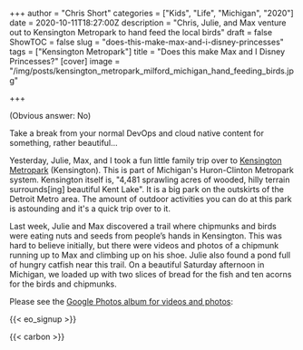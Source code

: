 +++
author = "Chris Short"
categories = ["Kids", "Life", "Michigan", "2020"]
date = 2020-10-11T18:27:00Z
description = "Chris, Julie, and Max venture out to Kensington Metropark to hand feed the local birds"
draft = false
ShowTOC = false
slug = "does-this-make-max-and-i-disney-princesses"
tags = ["Kensington Metropark"]
title = "Does this make Max and I Disney Princesses?"
[cover]
image = "/img/posts/kensington_metropark_milford_michigan_hand_feeding_birds.jpg"

+++

(Obvious answer: No)

Take a break from your normal DevOps and cloud native content for something, rather beautiful...

Yesterday, Julie, Max, and I took a fun little family trip over to [Kensington Metropark](https://www.metroparks.com/parks/kensington-metropark/) (Kensington). This is part of Michigan's Huron-Clinton Metropark system. Kensington itself is, "4,481 sprawling acres of wooded, hilly terrain surrounds[ing] beautiful Kent Lake". It is a big park on the outskirts of the Detroit Metro area. The amount of outdoor activities you can do at this park is astounding and it's a quick trip over to it.

Last week, Julie and Max discovered a trail where chipmunks and birds were eating nuts and seeds from people’s hands in Kensington. This was hard to believe initially, but there were videos and photos of a chipmunk running up to Max and climbing up on his shoe. Julie also found a pond full of hungry catfish near this trail. On a beautiful Saturday afternoon in Michigan, we loaded up with two slices of bread for the fish and ten acorns for the birds and chipmunks.

Please see the [Google Photos album for videos and photos](https://photos.app.goo.gl/wxck6bpAXsrkRWaz8):

<script src="https://cdn.jsdelivr.net/npm/publicalbum@latest/embed-ui.min.js" async></script>
<div class="pa-gallery-player-widget" style="width:100%; height:720px; display:none;"
  data-link="https://photos.app.goo.gl/wxck6bpAXsrkRWaz8"
  data-title="Kensington Metropark 2020-10-10"
  data-description="Chris, Julie, and Max venture out to Kensington Metropark to hand feed the local birds">
  <object data="https://lh3.googleusercontent.com/kiuU3u5Tnonr-Viu-nlq_E-mjzqEnR2kYBHeqjmmfoPSi1Y66arjPT-OITOvN7b8Keo0s9Qckw_cbARyKUI6UhNGuS-UX-juNZ9twG9tyUjiH5h3becBXDGvIsjbgPYhQLpbjaql1n8=w1920-h1080"></object>
  <object data="https://lh3.googleusercontent.com/InuIffr2Vj8AWPPN2ZWZ1GItq36ecvBJNpqocmqnHvcfxCMarl8xP2kThlz9UG5xBXZGBxTvqx2ES0IvZ15S1wwoG1z3zs01NrAVmWxmkRkiET1Gx2ML4TNvZpkxRjt-_IGLN7sUli8=w1920-h1080"></object>
  <object data="https://lh3.googleusercontent.com/aX5j5a_aYbYrfE2zbycPewNIZF9Q07M0H7DdAC4EuDPZu-3A_1ebqPeo4aI5hsO0-XFwHADz4oMtw1zA8Vg8rhqrTpmgnRoAouvrUeDZW04-cEbipOojkae1QTrG0h_1YI19WFLdY1c=w1920-h1080"></object>
  <object data="https://lh3.googleusercontent.com/JBBw5O_NQ5RuEQ0Ud8c7DF9MG5PBM7NmGzwspmjmUqALQEgJZYMtwdvLiHqzwbbUp9852iJ9veKMLzouMLN1WjAZlJ4wU6TwHtE54qr-046xN_lT0vca-md3f5YcUcOt3fGbV1L92Cc=w1920-h1080"></object>
  <object data="https://lh3.googleusercontent.com/WPofOQKBOLWUyyI1XyaFImDnIbR7kJt9n8xB2hqfp6rA50rCp-Ghfsjs1VTD7Q1IzSe-gjzJu42_tLjyhZbZzrPBuo0C08miATyIeJXKR2wJMCk8djerW7VLv-ZDoeUCP88I-3xUSFs=w1920-h1080"></object>
  <object data="https://lh3.googleusercontent.com/1ASPuSnccIqiJJO7VHGa3glTLaaqXVuKjLj8mYuZjYxIfpFoIaWAvKwz51LQH7SRsoPyg4AeJvYlhRr_q5dSLfsIBbnBaG747S94ZS2BIYlvrdTFjvZkgduFu8LiV0lCmMinWRzgqBg=w1920-h1080"></object>
  <object data="https://lh3.googleusercontent.com/_Q3n23gMmgsCoElzoiMFwiiiYnYreZ9NaYsnuMVZsONZHbeFEO2r4iNYsGviV1k7OCtwWEJ3XgD3UkX5ZtjlQU2-TTVciACCH8cJ8RA0Lrdb39R8biXHQShjQmoCTABe27jGstPdE_s=w1920-h1080"></object>
  <object data="https://lh3.googleusercontent.com/5VNrIgvg449Mi28M77FWIw_h316CD4tgQ3psJCMEF57J-VQXsV88ASAB_XiRLsRGvW1lOSG_rFtjc0X0zZs0HQYfaNw1Q7Udcm-fcZEidIGVp4Guqnt3HMfDTwzwyesQi6mD6A3y9BU=w1920-h1080"></object>
  <object data="https://lh3.googleusercontent.com/u9VWserjH0FvqQSTJoXWNT4wrE1VIMFp33yl7OvoGy-7s7oQ_oGGcCmSCaP8glnJ-pZufYFJ6kf-E8586ON6qzpNnvWZcAPpB2XZ9Ya09GVPgGJZ275wUxqRZRzVzRypIoA5FzIj_u4=w1920-h1080"></object>
  <object data="https://lh3.googleusercontent.com/AlGBkJrUmGGB4sNxK33U8XRoiZ9BaEEwvdG6lOM6kUYn1cmNZOerfUzrspP8BfaPMfGUyKlECcfOO7uh00b9Fg0NXm3Z0BpGbkfKBnVlLmWpmvE-Kl7sbLMRqpx8xubyAIV7FwXXKzY=w1920-h1080"></object>
  <object data="https://lh3.googleusercontent.com/uxRxY4nhnm465gJMcVifM31bUXUHXvX-Ko7mcbJY0Okq13oYS43YByh6fW3Fp2o7QwZUltatw2Kppdw3FPglmvL6PVuQB_JF-MjVy1aDY0MnQszJS387YRsd4Isc_LjO9fIPVxJ_Sfc=w1920-h1080"></object>
  <object data="https://lh3.googleusercontent.com/loT-81BBunmmE1XcLwkVefzujMLMrxgFnked5kJcM1-qdrc96HjsnKMSGBfKaCAqkJ4FbswUQl7bjBTsMAWbAJQnKq5s35M6c8Qr7mXkrIRNZotJtRWlkcTDbc9NLE_eibJmGbcEdsY=w1920-h1080"></object>
  <object data="https://lh3.googleusercontent.com/9Xfqeng6nig3R1VnLhr09PhZaReZ42BFNYgy_GqDzlLxonADIgR0MKdFcNHWrfQ9ioOjXe1oy6L63fiFwCqTqzB-LlL75O0zw43gvfs8WkaFjk1UFH5hW53LL7bWsPb-kDVB-MU8jo4=w1920-h1080"></object>
  <object data="https://lh3.googleusercontent.com/8FZm1Wmez0ecjR1yQ1uurkG5s5ZcyvWGE18AANMpnmuDfezHOIX4yB8qfZPyn3fFRaDCZlxRiQsVQ9AYSr0l6DBEsl7Ghtm7lyEGI7QQ3yNiSmtkezExg32NxrVTZFNPKaYjgYtOf38=w1920-h1080"></object>
  <object data="https://lh3.googleusercontent.com/mUbWTSz1UP_YcvQD1y7UFdqU-s9hDNvYNwJkcld3CQC3LQ3Hl_06CyIh6SN2C-bljHZ3XhDvhfmFyQGzYwqTafCq5BvKAn5-KoVSsdx7YKF27JNnEeUEea7HNx-M8CtDJUX1IrbqRMc=w1920-h1080"></object>
  <object data="https://lh3.googleusercontent.com/wgPF-p2Aq_kRNkIlna7a_RfqbwH9ZNyDbunqMcXCAbW04tBDnMP6fg9Tt3TQUg2ookTf2bXOl2PtZbAimFOhPQyciIfC3isBq5jy_o1V7JRB5Nc7sYbwxN3nNC1N7CVxdZbVlHvBiXc=w1920-h1080"></object>
  <object data="https://lh3.googleusercontent.com/gcBaJXt3hE19KRO2YZxsY26ollCGlrJuKCYB0wE6OcXU-oAo-ar5Mzuzd0-tEWHofZSGNirW5OV4Nc6dDQlku6eXJsRy8zU56P4o70E1xCr_cJLyWTbqeEknqmI0lSPsyAPt1tb71QQ=w1920-h1080"></object>
  <object data="https://lh3.googleusercontent.com/enhwuYg7cmCBUnkGBb4qCnn1DYwMZDuxRNbBbLmJDRshY83WAwXTVf9mXILICo8_uL-Ql5lFwycEDZXiq3lYMG5zQpM31N3OBQ2TldowVSzCA1gdeyP01M6gQWVKFLLIh5336XfBEK8=w1920-h1080"></object>
  <object data="https://lh3.googleusercontent.com/_QgJdVnObnIK1QVLeD9IJ9mNAQ41wk6Ats15pFctLGRidB5ZAbfl4E3JVkVfl0YWoqMf-aNWsXfOFMfUNdwlNlhzqoYwQ9nHhAzcE9Sq9RwJXofDfbtxvAOwISkzs8SAKlaOf9v7f3A=w1920-h1080"></object>
  <object data="https://lh3.googleusercontent.com/kphj1aOjlPvUewS41EtPhEjR9Iex0rkB6QV9KTrTSLQwGVIz1dIj7H9ANbBYI_0_haKyAeQ2_s3V3YWIdH8nGIalcE7cF4tD_t9w38QASTGdecjLL2pfzc_HTZgWU2hDBkM_NzIgY_k=w1920-h1080"></object>
  <object data="https://lh3.googleusercontent.com/6Tkgil86kaOi7wAqmgSbv0vD5DIoMmVY4ywGhokVBrea68XaNLcLR0w2sNGyan1uhS6PDDgoDsB5O5oOcLxstayY3_fIL8oWpgLMXUqdXQZPoAZ9DaqDrfmkKew_Z8m-ReMW7tBYhps=w1920-h1080"></object>
  <object data="https://lh3.googleusercontent.com/3yH3YbOrDEhavKd5pcxPRlPDfGeQFDA0UzmTIsfDDZxJ5M4neCo168DuoSQnLYSq6NWnL3Qmy88Qr06IdGZF5wHaSGyfRxGv8XBh2G3FFEmEaPIn0KBJwwpabTTNkXY1DOyNZhGHOVM=w1920-h1080"></object>
</div>

{{< eo_signup >}}

{{< carbon >}}
